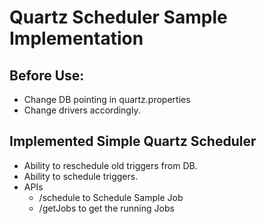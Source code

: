 # Quartz Scheduler Sample Implementation

## Before Use:
- Change DB pointing in quartz.properties
- Change drivers accordingly.

## Implemented Simple Quartz Scheduler
- Ability to reschedule old triggers from DB.
- Ability to schedule triggers.
- APIs
  - /schedule to Schedule Sample Job
  - /getJobs to get the running Jobs
